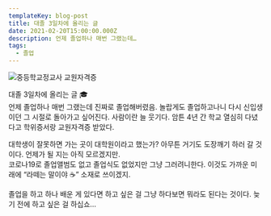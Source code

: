 ```yaml
---
templateKey: blog-post
title: 대졸 3일차에 올리는 글
date: 2021-02-20T15:00:00.000Z
description: 언제 졸업하나 매번 그랬는데…
tags:
  - 졸업
---
```

![중등학교정교사 교원자격증](/images/certificate.jpg)

대졸 3일차에 올리는 글 🎓<br>
언제 졸업하나 매번 그랬는데 진짜로 졸업해버렸음. 놀랍게도 졸업하고나니 다시 신입생이던 그 시절로 돌아가고 싶어진다. 사람이란 늘 웃기다. 암튼 4년 간 학교 열심히 다녔다고 학위증서랑 교원자격증 받았다.

대학생이 잘못하면 가는 곳이 대학원이라고 했는가? 아무튼 거기도 도장깨기 하러 갈 것이다. 언제가 될 지는 아직 모르겠지만.<br>
코로나19로 졸업앨범도 없고 졸업식도 없었지만 그냥 그러려니한다. 이것도 가까운 미래에 “라떼는 말이야 ☕️” 소재로 쓰이겠지.

졸업을 하고 하나 배운 게 있다면 하고 싶은 걸 그냥 하다보면 뭐라도 된다는 것이다. 늦기 전에 하고 싶은 걸 하십쇼…
